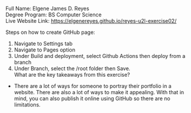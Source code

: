 Full Name: Elgene James D. Reyes\
Degree Program: BS Computer Science\
Live Website Link: https://elgenereyes.github.io/reyes-u2l-exercise02/

Steps on how to create GitHub page:
1. Navigate to Settings tab
2. Navigate to Pages option
3. Under Build and deployment, select Github Actions then deploy from a branch
4. Under Branch, select the /root folder then Save.\
What are the key takeaways from this exercise?
- There are a lot of ways for someone to portray their portfolio in a website. There are also a lot of ways to make it appealing. With that in mind, you can also publish it online using GitHub so there are no limitations.

